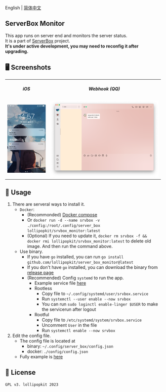 English | [简体中文](README_zh.md)

## ServerBox Monitor
This app runs on server end and monitors the server status.  
It is a part of [ServerBox](https://github.com/lollipopkit/flutter_server_box) project.  
**It's under active development, you may need to reconfig it after upgrading.**


## 🖥️ Screenshots
<table>
  <tr>
    <td>
	    <h5 align="center">iOS</h5>
    </td>
    <td>
	    <h5 align="center">Webhook (QQ)</h5>
    </td>
  </tr>
  <tr>
    <td>
	    <img width="167px" src="doc/imgs/ios.png">
    </td>
    <td>
	    <img width="477px" src="doc/imgs/webhook.png">
    </td>
  </tr>
</table>

## 📖 Usage
1. There are serveral ways to install it.
   - `Docker`:
     - (Recommonded) [Docker compose](docker-compose.yaml)
     - Or `docker run -d --name srvbox -v ./config:/root/.config/server_box lollipopkit/srvbox_monitor:latest`
     - (Optional) If you need to update it, `docker rm srvbox -f && docker rmi lollipopkit/srvbox_monitor:latest` to delete old image. And then run the command above.
   - Use binary.
     - If you have `go` installed, you can run `go install github.com/lollipopkit/server_box_monitor@latest`
     - If you don't have `go` installed, you can download the binary from [release page](https://github.com/lollipopkit/server_box_monitor/releases)
     - (Recommended) Config `systemd` to run the app.
       - Example service file [here](doc/srvbox.service)
       - Rootless
         - Copy file to `~/.config/systemd/user/srvbox.service`
         - Run `systemctl --user enable --now srvbox`
         - You can run `sudo loginctl enable-linger $USER` to make the servicerun   after logout
       - Rootful
         - Copy file to `/etc/systemd/system/srvbox.service`
         - Uncomment `User` in the file
         - Run `systemctl enable --now srvbox`
2. Edit the config file.
   - The config file is located at
     - binary: `~/.config/server_box/config.json`
     - docker: `./config/config.json`
   - Fully example is [here](doc/CONFIG.jsonc)
    

## 🔖 License
`GPL v3. lollipopkit 2023`
